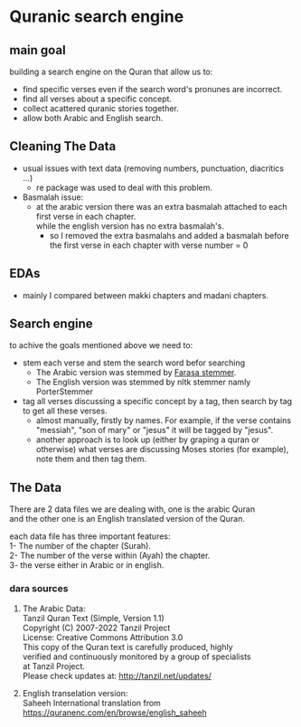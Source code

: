 # Quranic search engine

## main goal
building a search engine on the Quran that allow us to:
- find specific verses even if the search word's pronunes are incorrect.
- find all verses about a specific concept.
- collect acattered quranic stories together.
- allow both Arabic and English search.

## Cleaning The Data
- usual issues with text data (removing numbers, punctuation, diacritics ...)
    + re package was used to deal with this problem.
- Basmalah issue:
    + at the arabic version there was an extra basmalah attached to each first verse in each chapter.\
    while the english version has no extra basmalah's.
        - so I removed the extra basmalahs and added a basmalah before the first verse in each chapter with verse number = 0
 
 ## EDAs
 - mainly I compared between makki chapters and madani chapters.
 
 ## Search engine
 to achive the goals mentioned above we need to:
 - stem each verse and stem the search word befor searching
    + The Arabic version was stemmed by [Farasa stemmer](https://github.com/MagedSaeed/farasapy).
    + The English version was stemmed by nltk stemmer namly PorterStemmer
 - tag all verses discussing a specific concept by a tag, then search by tag to get all these verses.
    + almost manually, firstly by names. For example, if the verse contains "messiah", "son of mary" or "jesus" it will be tagged by "jesus".
    + another approach is to look up (either by graping a quran or otherwise) what verses are discussing Moses stories (for example), note them and then tag them.
  
 

## The Data
There are 2 data files we are dealing with, one is the arabic Quran\
and the other one is an English translated version of the Quran.

each data file has three important features:\
1- The number of the chapter (Surah).\
2- The number of the verse within (Ayah) the chapter.\
3-  the verse either in Arabic or in english.

### dara sources
1. The Arabic Data:\
  Tanzil Quran Text (Simple, Version 1.1)\
  Copyright (C) 2007-2022 Tanzil Project\
  License: Creative Commons Attribution 3.0\
  This copy of the Quran text is carefully produced, highly\
  verified and continuously monitored by a group of specialists\
  at Tanzil Project.\
  Please check updates at: http://tanzil.net/updates/

2. English transelation version:\
  Saheeh International translation from\
  https://quranenc.com/en/browse/english_saheeh
